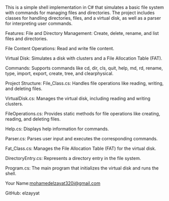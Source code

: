 This is a simple shell implementation in C# that simulates a basic file system with commands for managing files and directories. The project includes classes for handling directories, files, and a virtual disk, as well as a parser for interpreting user commands.

Features:
File and Directory Management: Create, delete, rename, and list files and directories.

File Content Operations: Read and write file content.

Virtual Disk: Simulates a disk with clusters and a File Allocation Table (FAT).

Commands: Supports commands like cd, dir, cls, quit, help, md, rd, rename, type, import, export, create, tree, and clearphysical.

Project Structure:
File_Class.cs: Handles file operations like reading, writing, and deleting files.

VirtualDisk.cs: Manages the virtual disk, including reading and writing clusters.

FileOperations.cs: Provides static methods for file operations like creating, reading, and deleting files.

Help.cs: Displays help information for commands.

Parser.cs: Parses user input and executes the corresponding commands.

Fat_Class.cs: Manages the File Allocation Table (FAT) for the virtual disk.

DirectoryEntry.cs: Represents a directory entry in the file system.

Program.cs: The main program that initializes the virtual disk and runs the shell.

Your Name:mohamedelzayat320i@gmail.com

GitHub: elzayyat

